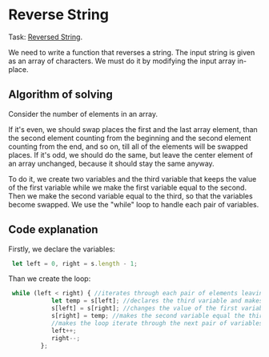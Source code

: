 # Reverse String
Task: [Reversed String](https://leetcode.com/problems/reverse-string).

We need to write a function that reverses a string. The input string is given as an array of characters. 
We must do it by modifying the input array in-place.

## Algorithm of solving
Consider the number of elements in an array.

If it's even, we should swap places the first and the last array element, 
than the second element counting from the beginning and the second element counting from the end, and so on, 
till all of the elements will be swapped places.
If it's odd, we should do the same, but leave the center element of an array unchanged, because it should stay the same anyway.

To do it, we create two variables and the third variable that keeps the value of the first variable 
while we make the first variable equal to the second. Then we make the second variable equal to the third, 
so that the variables become swapped.
We use the "while" loop to handle each pair of variables.

## Code explanation
Firstly, we declare the variables:
```javascript
 let left = 0, right = s.length - 1;  
```
Than we create the loop:
```javascript
 while (left < right) { //iterates through each pair of elements leaving the center element unchanged
            let temp = s[left]; //declares the third variable and makes it equal the first;
            s[left] = s[right]; //changes the value of the first variable
            s[right] = temp; //makes the second variable equal the third (which is now the same as the first before the change)
            //makes the loop iterate through the next pair of variables moving from the sides to the center of an array:
            left++;
            right--;
         };
```

